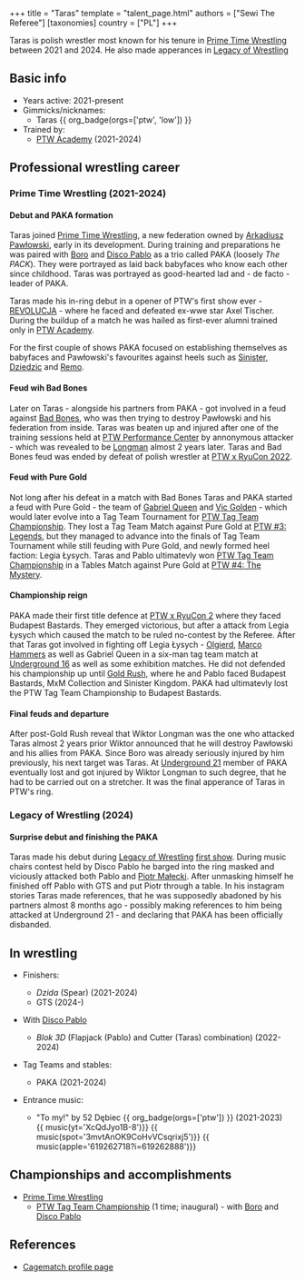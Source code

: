 +++
title = "Taras"
template = "talent_page.html"
authors = ["Sewi The Referee"]
[taxonomies]
country = ["PL"]
+++

Taras is polish wrestler most known for his tenure in [Prime Time Wrestling](@/o/ptw.md) between 2021 and 2024. He also made apperances in [Legacy of Wrestling](@/o/low.md)

## Basic info

* Years active: 2021-present
* Gimmicks/nicknames:
  - Taras {{ org_badge(orgs=['ptw', 'low']) }}
* Trained by:
  - [PTW Academy](@/o/ptw-academy.md) (2021-2024)
 
## Professional wrestling career

### Prime Time Wrestling (2021-2024)

#### Debut and PAKA formation

Taras joined [Prime Time Wrestling](@/o/ptw.md), a new federation owned by [Arkadiusz Pawłowski](@/w/pan-pawlowski.md), early in its development. During training and preparations he was paired with [Boro](@/w/boro.md) and [Disco Pablo](@/w/disco-pablo.md) as a trio called PAKA (loosely _The PACK_). They were portrayed as laid back babyfaces who know each other since childhood. Taras was portrayed as good-hearted lad and - de facto - leader of PAKA.

Taras made his in-ring debut in a opener of PTW's first show ever - [REVOLUCJA](@/e/ptw/2021-10-09-ptw-1-revolucja.md) - where he faced and defeated ex-wwe star Axel Tischer. During the buildup of a match he was hailed as first-ever alumni trained only in [PTW Academy](@/o/ptw-academy.md).

For the first couple of shows PAKA focused on establishing themselves as babyfaces and Pawłowski's favourites against heels such as [Sinister](@/w/sinister.md), [Dziedzic](@/w/dziedzic.md) and [Remo](@/w/remo.md).

#### Feud wih Bad Bones

Later on Taras - alongside his partners from PAKA - got involved in a feud against [Bad Bones](bad-bones.md), who was then trying to destroy Pawłowski and his federation from inside. Taras was beaten up and injured after one of the training sessions held at [PTW Performance Center](@/v/ptw-targowa.md) by annonymous attacker - which was revealed to be [Longman](@/w/wiktor-longman.md) almost 2 years later. Taras and Bad Bones feud was ended by defeat of polish wrestler at [PTW x RyuCon 2022](@/e/ptw/2022-07-31-ptw-x-ryucon.md).

#### Feud with Pure Gold

Not long after his defeat in a match with Bad Bones Taras and PAKA started a feud with Pure Gold - the team of [Gabriel Queen](@/w/gabriel-queen.md) and [Vic Golden](@/w/vic-golden.md) - which would later evolve into a Tag Team Tournament for [PTW Tag Team Championship](@/c/ptw-tag-team-championship.md). They lost a Tag Team Match against Pure Gold at [PTW #3: Legends](@/e/ptw/2022-11-26-ptw-3-legends.md), but they managed to advance into the finals of Tag Team Tournament while still feuding with Pure Gold, and newly formed heel faction: Legia Łysych. Taras and Pablo ultimatevly won [PTW Tag Team Championship](@/c/ptw-tag-team-championship.md) in a Tables Match against Pure Gold at [PTW #4: The Mystery](@/e/ptw/2023-06-25-ptw-4-mystery.md).

#### Championship reign

PAKA made their first title defence at [PTW x RyuCon 2](@/e/ptw/2023-07-16-ptw-x-ryucon.md) where they faced Budapest Bastards. They emerged victorious, but after a attack from Legia Łysych which caused the match to be ruled no-contest by the Referee. After that Taras got involved in fighting off Legia Łysych - [Olgierd](@/w/olgierd.md), [Marco Hammers](@/w/marco-hammers.md) as well as Gabriel Queen in a six-man tag team match at [Underground 16](@/e/ptw/2023-07-30-ptw-underground-16.md) as well as some exhibition matches. He did not defended his championship up until [Gold Rush](@/e/ptw/2024-02-03-ptw-5-gold-rush.md), where he and Pablo faced Budapest Bastards, MxM Collection and Sinister Kingdom. PAKA had ultimatevly lost the PTW Tag Team Championship to Budapest Bastards.

#### Final feuds and departure

After post-Gold Rush reveal that Wiktor Longman was the one who attacked Taras almost 2 years prior Wiktor announced that he will destroy Pawłowski and his allies from PAKA. Since Boro was already seriously injured by him previously, his next target was Taras. At [Underground 21](@/e/ptw/2024-04-13-ptw-underground-21.md) member of PAKA eventually lost and got injured by Wiktor Longman to such degree, that he had to be carried out on a stretcher. It was the final apperance of Taras in PTW's ring.

### Legacy of Wrestling (2024)

#### Surprise debut and finishing the PAKA

Taras made his debut during [Legacy of Wrestling](@/o/low.md) [first show](@/e/low/2024-12-01-low-1.md). During music chairs contest held by Disco Pablo he barged into the ring masked and viciously attacked both Pablo and [Piotr Małecki](@/w/piotr-malecki.md). After unmasking himself he finished off Pablo with GTS and put Piotr through a table.
In his instagram stories Taras made references, that he was supposedly abadoned by his partners almost 8 months ago - possibly making references to him being attacked at Underground 21 - and declaring that PAKA has been officially disbanded.

## In wrestling

* Finishers:
  - _Dzida_ (Spear) (2021-2024)
  - GTS (2024-)

* With [Disco Pablo](@/w/disco-pablo.md)
  - _Blok 3D_ (Flapjack (Pablo) and Cutter (Taras) combination) (2022-2024)
 
* Tag Teams and stables:
  - PAKA (2021-2024)
 
* Entrance music:
  - "To my!" by 52 Dębiec
  {{ org_badge(orgs=['ptw']) }} (2021-2023) <br>
  {{ music(yt='XcQdJyo1B-8')}}
  {{ music(spot='3mvtAnOK9CoHvVCsqrixj5')}}
  {{ music(apple='619262718?i=619262888')}}

## Championships and accomplishments

* [Prime Time Wrestling](@/o/ptw.md)
  - [PTW Tag Team Championship](@/c/ptw-tag-team-championship.md) (1 time; inaugural) - with [Boro](@/w/boro.md) and [Disco Pablo](@/w/disco-pablo.md)

## References

* [Cagematch profile page](https://www.cagematch.net/?id=2&nr=27194)
